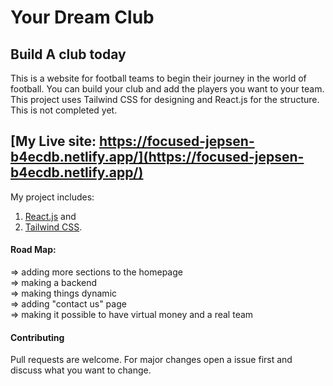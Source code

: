 # Your Dream Club

## Build A club today

This is a website for football teams to begin their journey in the world of football. You can build your club and add the players you want to your team. This project uses Tailwind CSS for designing and React.js for the structure. This is not completed yet.

## [My Live site: https://focused-jepsen-b4ecdb.netlify.app/](https://focused-jepsen-b4ecdb.netlify.app/)

My project includes:

1. [React.js](https://reactjs.org/) and
2. [Tailwind CSS](https://tailwindcss.com/).

#### Road Map:

=> adding more sections to the homepage\
=> making a backend\
=> making things dynamic\
=> adding "contact us" page\
=> making it possible to have virtual money and a real team

#### Contributing

Pull requests are welcome. For major changes open a issue first and discuss what you want to change.
